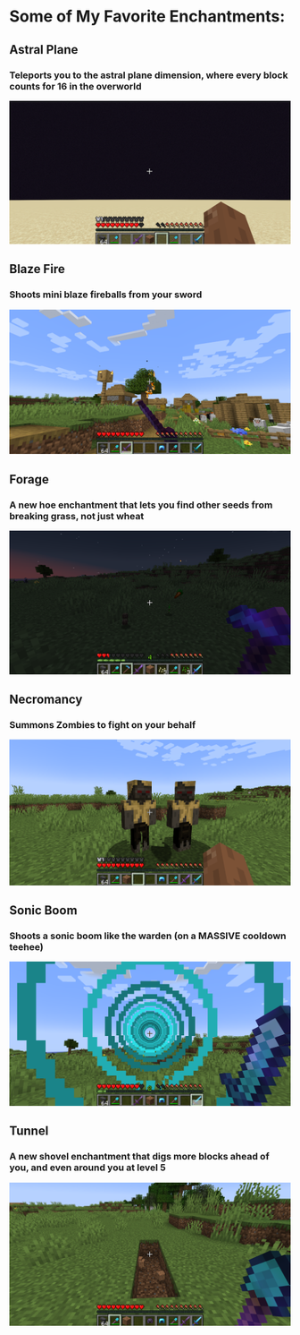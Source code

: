 <!DOCTYPE html>
<html lang="en">

<body>

<h1>Some of My Favorite Enchantments:</h1>

<h2>Astral Plane</h2>
<h3>Teleports you to the astral plane dimension, where every block counts for 16 in the overworld</h3>
<img src="https://github.com/joshua-bluestine/Better_Enchantments_pre-beta-1.0/blob/master/pictures/astral%20plane.png" alt="astral plane" />

<h2>Blaze Fire</h2>
<h3>Shoots mini blaze fireballs from your sword</h3>
<img src="https://github.com/joshua-bluestine/Better_Enchantments_pre-beta-1.0/blob/master/pictures/blaze%20fire.png" alt="blaze fire" />

<h2>Forage</h2>
<h3>A new hoe enchantment that lets you find other seeds from breaking grass, not just wheat</h3>
<img src="https://github.com/joshua-bluestine/Better_Enchantments_pre-beta-1.0/blob/master/pictures/forage.png" alt="forage" />

<h2>Necromancy</h2>
<h3>Summons Zombies to fight on your behalf</h3>
<img src="https://github.com/joshua-bluestine/Better_Enchantments_pre-beta-1.0/blob/master/pictures/necromancy.png" alt="necromancy" />

<h2>Sonic Boom</h2>
<h3>Shoots a sonic boom like the warden (on a MASSIVE cooldown teehee)</h3>
<img src="https://github.com/joshua-bluestine/Better_Enchantments_pre-beta-1.0/blob/master/pictures/sonic%20boom.png" alt="sonic boom" />

<h2>Tunnel</h2>
<h3>A new shovel enchantment that digs more blocks ahead of you, and even around you at level 5</h3>
<img src="https://github.com/joshua-bluestine/Better_Enchantments_pre-beta-1.0/blob/master/pictures/tunnel.png" alt="tunnel" />

</body>
</html>
